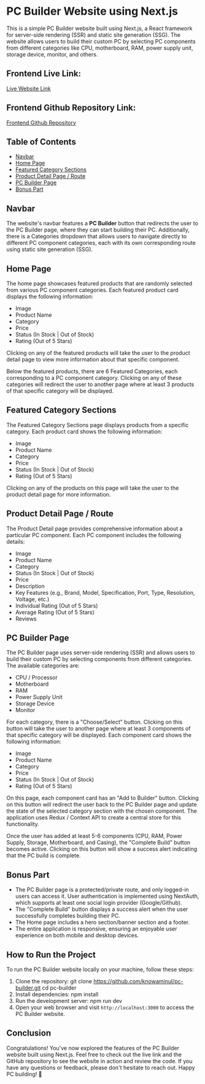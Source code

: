 # PC Builder Website using Next.js

This is a simple PC Builder website built using Next.js, a React framework for server-side rendering (SSR) and static site generation (SSG). The website allows users to build their custom PC by selecting PC components from different categories like CPU, motherboard, RAM, power supply unit, storage device, monitor, and others.

## Frontend Live Link:

[Live Website Link](https://your-live-link-here)

## Frontend Github Repository Link:

[Frontend Github Repository](https://github.com/knowaminul/pc-builder)

## Table of Contents

- [Navbar](#navbar)
- [Home Page](#home-page)
- [Featured Category Sections](#featured-category-sections)
- [Product Detail Page / Route](#product-detail-page--route)
- [PC Builder Page](#pc-builder-page)
- [Bonus Part](#bonus-part)

## Navbar

The website's navbar features a **PC Builder** button that redirects the user to the PC Builder page, where they can start building their PC. Additionally, there is a Categories dropdown that allows users to navigate directly to different PC component categories, each with its own corresponding route using static site generation (SSG).

## Home Page

The home page showcases featured products that are randomly selected from various PC component categories. Each featured product card displays the following information:

- Image
- Product Name
- Category
- Price
- Status (In Stock | Out of Stock)
- Rating (Out of 5 Stars)

Clicking on any of the featured products will take the user to the product detail page to view more information about that specific component.

Below the featured products, there are 6 Featured Categories, each corresponding to a PC component category. Clicking on any of these categories will redirect the user to another page where at least 3 products of that specific category will be displayed.

## Featured Category Sections

The Featured Category Sections page displays products from a specific category. Each product card shows the following information:

- Image
- Product Name
- Category
- Price
- Status (In Stock | Out of Stock)
- Rating (Out of 5 Stars)

Clicking on any of the products on this page will take the user to the product detail page for more information.

## Product Detail Page / Route

The Product Detail page provides comprehensive information about a particular PC component. Each PC component includes the following details:

- Image
- Product Name
- Category
- Status (In Stock | Out of Stock)
- Price
- Description
- Key Features (e.g., Brand, Model, Specification, Port, Type, Resolution, Voltage, etc.)
- Individual Rating (Out of 5 Stars)
- Average Rating (Out of 5 Stars)
- Reviews

## PC Builder Page

The PC Builder page uses server-side rendering (SSR) and allows users to build their custom PC by selecting components from different categories. The available categories are:

- CPU / Processor
- Motherboard
- RAM
- Power Supply Unit
- Storage Device
- Monitor

For each category, there is a "Choose/Select" button. Clicking on this button will take the user to another page where at least 3 components of that specific category will be displayed. Each component card shows the following information:

- Image
- Product Name
- Category
- Price
- Status (In Stock | Out of Stock)
- Rating (Out of 5 Stars)

On this page, each component card has an "Add to Builder" button. Clicking on this button will redirect the user back to the PC Builder page and update the state of the selected category section with the chosen component. The application uses Redux / Context API to create a central store for this functionality.

Once the user has added at least 5-6 components (CPU, RAM, Power Supply, Storage, Motherboard, and Casing), the "Complete Build" button becomes active. Clicking on this button will show a success alert indicating that the PC build is complete.

## Bonus Part

- The PC Builder page is a protected/private route, and only logged-in users can access it. User authentication is implemented using NextAuth, which supports at least one social login provider (Google/Github).
- The "Complete Build" button displays a success alert when the user successfully completes building their PC.
- The Home page includes a hero section/banner section and a footer.
- The entire application is responsive, ensuring an enjoyable user experience on both mobile and desktop devices.

## How to Run the Project

To run the PC Builder website locally on your machine, follow these steps:

1. Clone the repository:
git clone https://github.com/knowaminul/pc-builder.git
cd pc-builder
2. Install dependencies:
npm install
3. Run the development server:
npm run dev
4. Open your web browser and visit `http://localhost:3000` to access the PC Builder website.

## Conclusion

Congratulations! You've now explored the features of the PC Builder website built using Next.js. Feel free to check out the live link and the GitHub repository to see the website in action and review the code. If you have any questions or feedback, please don't hesitate to reach out. Happy PC building! 🚀
